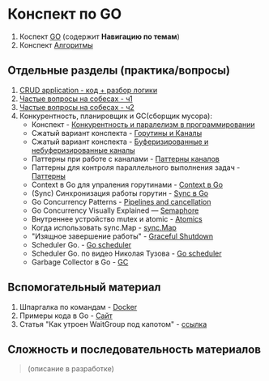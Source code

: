# Конспект по GO

1. Коспект [GO](Sprint_1/mt_cs_GO.md) (содержит **Навигацию по темам**)
2. Конспект [Алгоритмы](Sprint_1/algo_cs_go.md)

## Отдельные разделы (практика/вопросы)

1. [CRUD application - код + разбор логики](Sprint_1/crud_about_sh.md)  
2. [Частые вопросы на собесах - ч1](Sprint_1/i_questions_cs_go.md)
3. [Частые вопросы на собесах - ч2](Sprint_1/ii_questions_cs_go.md)
4. Конкурентность, планировщик и GC(сборщик мусора):
    - Конспект - [Конкурентность и паралелизм в программировании](Sprint_1/paral_concur_cs_GO.md)
    - Сжатый вариант конспекта - [Горутины и Каналы](Sprint_1/sh_goroutine_chan.md)
    - Сжатый вариант конспекта - [Буферизированные и небуферизированные каналы](Sprint_1/sh_channels.md)
    - Паттерны при работе с каналами - [Паттерны каналов](Sprint_1/patterns_channel_go.md)
    - Паттерны для контроля параллельного выполнения задач - [Паттерны](Sprint_1/patterns_time_go.md)
    - Context в Go для упраления горутинами - [Context в Go](Sprint_1/сontext_go.md)
    - (Sync) Синхронизация работы горутин - [Sync в Go](Sprint_1/sync_go.md)
    - Go Concurrency Patterns - [Pipelines and cancellation](Sprint_1/piplines_cancellation_go.md)
    - Go Concurrency Visually Explained — [Semaphore](Sprint_1/semaphore_go.md)
    - Внутреннее устройство mutex и atomic - [Atomics](Sprint_1/atomics_go.md)
    - Когда использовать sync.Map - [sync.Map](Sprint_1/syncmap_go.md)
    - "Изящное завершение работы" - [Graceful Shutdown](Sprint_1/graceful_shutdown_go.md)
    - Scheduler Go. - [Go scheduler](Sprint_1/scheduler_go.md)
    - Scheduler Go. по видео Николая Тузова - [Go scheduler](Sprint_1/schedule_go_.md)
    - Garbage Collector в Go - [GC](Sprint_1/gc_go.md)

## Вспомогательный материал

1. Шпаргалка по командам - [Docker](Sprint_1/cs_docker.md)
2. Примеры кода в Go - [Сайт](https://gobyexample.com.ru/)
3. Статья "Как утроен WaitGroup под капотом" - [ссылка](https://www.pixelstech.net/article/1682509796-Understand-GoLang-WaitGroup-internals-and-how-it-works)

## Сложность и последовательность материалов

> (описание в разработке)
